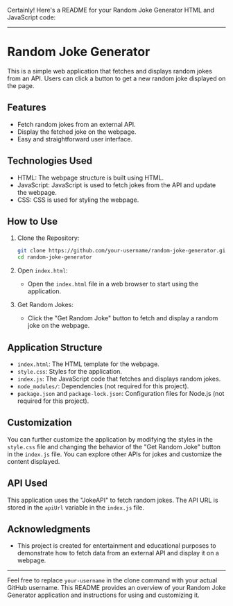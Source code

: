 Certainly! Here's a README for your Random Joke Generator HTML and JavaScript code:

---

# Random Joke Generator

This is a simple web application that fetches and displays random jokes from an API. Users can click a button to get a new random joke displayed on the page.

## Features

- Fetch random jokes from an external API.
- Display the fetched joke on the webpage.
- Easy and straightforward user interface.

## Technologies Used

- HTML: The webpage structure is built using HTML.
- JavaScript: JavaScript is used to fetch jokes from the API and update the webpage.
- CSS: CSS is used for styling the webpage.

## How to Use

1. Clone the Repository:
   ```bash
   git clone https://github.com/your-username/random-joke-generator.git
   cd random-joke-generator
   ```

2. Open `index.html`:
   - Open the `index.html` file in a web browser to start using the application.

3. Get Random Jokes:
   - Click the "Get Random Joke" button to fetch and display a random joke on the webpage.

## Application Structure

- `index.html`: The HTML template for the webpage.
- `style.css`: Styles for the application.
- `index.js`: The JavaScript code that fetches and displays random jokes.
- `node_modules/`: Dependencies (not required for this project).
- `package.json` and `package-lock.json`: Configuration files for Node.js (not required for this project).

## Customization

You can further customize the application by modifying the styles in the `style.css` file and changing the behavior of the "Get Random Joke" button in the `index.js` file. You can explore other APIs for jokes and customize the content displayed.

## API Used

This application uses the "JokeAPI" to fetch random jokes. The API URL is stored in the `apiUrl` variable in the `index.js` file.

## Acknowledgments

- This project is created for entertainment and educational purposes to demonstrate how to fetch data from an external API and display it on a webpage.
---

Feel free to replace `your-username` in the clone command with your actual GitHub username. This README provides an overview of your Random Joke Generator application and instructions for using and customizing it.
